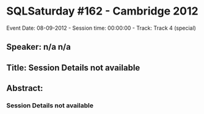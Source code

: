 # SQLSaturday #162 - Cambridge 2012
Event Date: 08-09-2012 - Session time: 00:00:00 - Track: Track 4 (special)
## Speaker: n/a n/a
## Title: Session Details not available
## Abstract:
### Session Details not available
